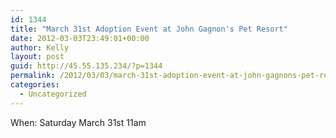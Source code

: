 ```yaml
---
id: 1344
title: "March 31st Adoption Event at John Gagnon's Pet Resort"
date: 2012-03-03T23:49:01+00:00
author: Kelly
layout: post
guid: http://45.55.135.234/?p=1344
permalink: /2012/03/03/march-31st-adoption-event-at-john-gagnons-pet-resort/
categories:
  - Uncategorized
---
```

When: Saturday March 31st 11am